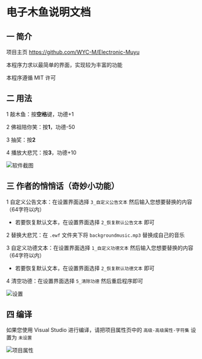 # 电子木鱼说明文档

## 一 简介

项目主页 <https://github.com/WYC-M/Electronic-Muyu>   

本程序力求以最简单的界面，实现较为丰富的功能

本程序遵循 MIT 许可

## 二 用法

1 敲木鱼：按**空格**键，功德+1  

2 佛祖陪你笑：按**1**，功德-50  

3 抽奖：按**2**  

4 播放大悲咒：按**3**，功德+10 

![软件截图](https://wyc-m.github.io/pic/muyu-screenshot.png)


## 三 作者的悄悄话（奇妙小功能）

1 自定义公告文本：在设置界面选择 `3_自定义公告文本` 然后输入您想要替换的内容（64字符以内）
* 若要恢复默认文本，在设置界面选择 `2_恢复默认公告文本` 即可

2 替换大悲咒：在 `.ewf` 文件夹下将 `backgroundmusic.mp3` 替换成自己的音乐

3 自定义功德文本：在设置界面选择 `1_自定义功德文本` 然后输入您想要替换的内容（64字符以内）
* 若要恢复默认文本，在设置界面选择 `2_恢复默认功德文本` 即可

4 清空功德：在设置界面选择 `5_清除功德` 然后重启程序即可

![设置](https://wyc-m.github.io/pic/muyu-config.png)

## 四 编译
如果您使用 Visual Studio 进行编译，请把项目属性页中的 `高级-高级属性-字符集` 设置为 `未设置`

![项目属性](https://wyc-m.github.io/pic/muyu-build.png)
